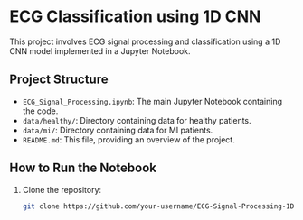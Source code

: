 # ECG Classification using 1D CNN

This project involves ECG signal processing and classification using a 1D CNN model implemented in a Jupyter Notebook.

## Project Structure

- `ECG_Signal_Processing.ipynb`: The main Jupyter Notebook containing the code.
- `data/healthy/`: Directory containing data for healthy patients.
- `data/mi/`: Directory containing data for MI patients.
- `README.md`: This file, providing an overview of the project.

## How to Run the Notebook

1. Clone the repository:
   ```bash
   git clone https://github.com/your-username/ECG-Signal-Processing-1D-CNN.git
